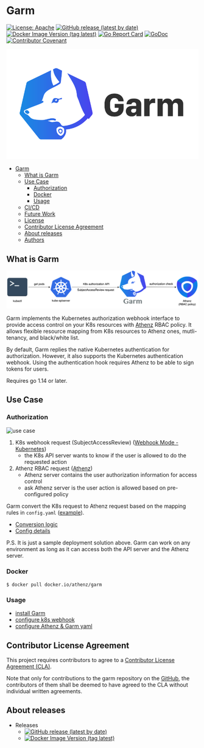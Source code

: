 # Garm

[![License: Apache](https://img.shields.io/badge/License-Apache%202.0-blue.svg?style=flat-square)](https://opensource.org/licenses/Apache-2.0)
[![GitHub release (latest by date)](https://img.shields.io/github/v/release/AthenZ/garm?style=flat-square&label=Github%20version)](https://github.com/AthenZ/garm/releases/latest)
[![Docker Image Version (tag latest)](https://img.shields.io/docker/v/yahoojapan/garm/latest?style=flat-square&label=Docker%20version)](https://hub.docker.com/r/yahoojapan/garm/tags)
[![Go Report Card](https://goreportcard.com/badge/github.com/AthenZ/garm)](https://goreportcard.com/report/github.com/AthenZ/garm)
[![GoDoc](http://godoc.org/github.com/AthenZ/garm?status.svg)](http://godoc.org/github.com/AthenZ/garm)
[![Contributor Covenant](https://img.shields.io/badge/Contributor%20Covenant-v2.0%20adopted-ff69b4.svg)](code_of_conduct.md)

![logo](./images/logo.png)

<!-- TOC insertAnchor:false -->

- [Garm](#garm)
    - [What is Garm](#what-is-garm)
    - [Use Case](#use-case)
        - [Authorization](#authorization)
        - [Docker](#docker)
        - [Usage](#usage)
    - [CI/CD](#cicd)
    - [Future Work](#future-work)
    - [License](#license)
    - [Contributor License Agreement](#contributor-license-agreement)
    - [About releases](#about-releases)
    - [Authors](#authors)

<!-- /TOC -->

## What is Garm

![concept](./docs/assets/concept.png)

Garm implements the Kubernetes authorization webhook interface to provide access control on your K8s resources with [Athenz](https://github.com/AthenZ/athenz) RBAC policy. It allows flexible resource mapping from K8s resources to Athenz ones, mutli-tenancy, and black/white list.

By default, Garm replies the native Kubernetes authentication for authorization. However, it also supports the Kubernetes authentication webhook. Using the authentication hook requires Athenz to be able to sign tokens for users.

Requires go 1.14 or later.

## Use Case

### Authorization

![use case](./docs/assets/use-case.png)

1. K8s webhook request (SubjectAccessReview) ([Webhook Mode - Kubernetes](https://kubernetes.io/docs/reference/access-authn-authz/webhook/))
    - the K8s API server wants to know if the user is allowed to do the requested action
2. Athenz RBAC request ([Athenz](http://www.athenz.io/))
    - Athenz server contains the user authorization information for access control
    - ask Athenz server is the user action is allowed based on pre-configured policy

Garm convert the K8s request to Athenz request based on the mapping rules in `config.yaml` ([example](./config/testdata/example_config.yaml)).

- [Conversion logic](./docs/garm-functional-overview.md)
- [Config details](./docs/config-detail.md)

P.S. It is just a sample deployment solution above. Garm can work on any environment as long as it can access both the API server and the Athenz server.

### Docker
```shell
$ docker pull docker.io/athenz/garm
```

### Usage

- [install Garm](https://github.com/AthenZ/garm/blob/master/docs/installation/02.%20install-garm.md)
- [configure k8s webhook](https://github.com/AthenZ/garm/blob/master/docs/installation/03.%20config-k8s-in-webhook-mode.md)
- [configure Athenz & Garm yaml](./docs/config-detail.md)

## Contributor License Agreement

This project requires contributors to agree to a [Contributor License Agreement (CLA)](https://gist.github.com/ydnjp/3095832f100d5c3d2592).

Note that only for contributions to the garm repository on the [GitHub](https://github.com/AthenZ/garm), the contributors of them shall be deemed to have agreed to the CLA without individual written agreements.

## About releases

- Releases
    - [![GitHub release (latest by date)](https://img.shields.io/github/v/release/AthenZ/garm?style=flat-square&label=Github%20version)](https://github.com/AthenZ/garm/releases/latest)
    - [![Docker Image Version (tag latest)](https://img.shields.io/docker/v/yahoojapan/garm/latest?style=flat-square&label=Docker%20version)](https://hub.docker.com/r/yahoojapan/garm/tags)
